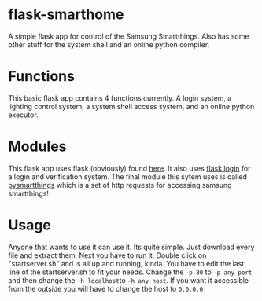 # flask-smarthome
A simple flask app for control of the Samsung Smartthings. Also has some other stuff for the system shell and an online python compiler.

# Functions
This basic flask app contains 4 functions currently. A login system, a lighting control system, a system shell access system, and an online python executor.

# Modules
This flask app uses flask (obviously) found [here](https://flask.palletsprojects.com/en/1.1.x/). It also uses [flask login](https://github.com/maxcountryman/flask-login) for a login and verification system. The final module this sytem uses is called [pysmartthings](https://pypi.org/project/pysmartthings/) which is a set of http requests for accessing samsung smartthings!

# Usage
Anyone that wants to use it can use it. Its quite simple. Just download every file and extract them. Next you have to run it. Double click on "startserver.sh" and is all up and running, kinda. You have to edit the last line of the startserver.sh to fit your needs. Change the `-p 80` to `-p any port` and then change the `-h localhost`to `-h any host`. If you want it accessible from the outside you will have to change the host to `0.0.0.0`
